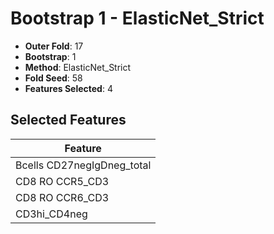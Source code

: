 # Bootstrap 1 - ElasticNet_Strict

- **Outer Fold**: 17
- **Bootstrap**: 1
- **Method**: ElasticNet_Strict
- **Fold Seed**: 58
- **Features Selected**: 4

## Selected Features

| Feature |
|---------|
| Bcells CD27negIgDneg_total |
| CD8 RO CCR5_CD3 |
| CD8 RO CCR6_CD3 |
| CD3hi_CD4neg |
